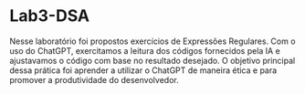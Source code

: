 # Lab3-DSA
Nesse laboratório foi propostos exercícios de Expressões Regulares. Com o uso do ChatGPT, exercitamos a leitura dos códigos fornecidos pela IA e ajustavamos o código com base no resultado desejado. O objetivo principal dessa prática foi aprender a utilizar o ChatGPT de maneira ética e para promover a produtividade do desenvolvedor.
